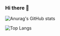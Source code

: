 ### Hi there 👋

<!--
**gongjuheon/gongjuheon** is a ✨ _special_ ✨ repository because its `README.md` (this file) appears on your GitHub profile.

Here are some ideas to get you started:

- 🔭 I’m currently working on ...
- 🌱 I’m currently learning ...
- 👯 I’m looking to collaborate on ...
- 🤔 I’m looking for help with ...
- 💬 Ask me about ...
- 📫 How to reach me: ...
- 😄 Pronouns: ...
- ⚡ Fun fact: ...
-->


![Anurag's GitHub stats](https://github-readme-stats-sigma-five.vercel.app/api?username=gongjuheon&show_icons=true&theme=tokyonight)

![Top Langs](https://github-readme-stats.vercel.app/api/top-langs/?username=gongjuheon&layout=compact&theme=tokyonight)
